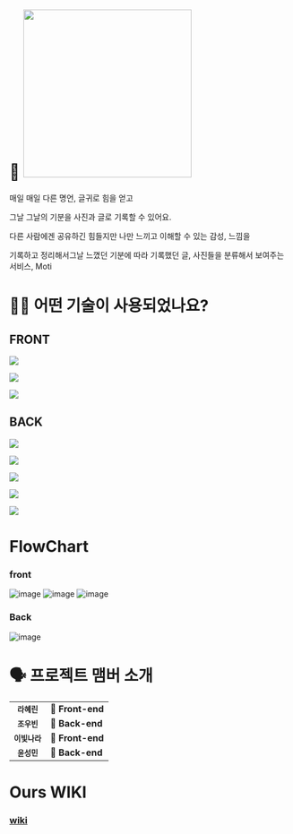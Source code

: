 # 📸 <img src='https://cdn.pixabay.com/photo/2018/09/24/15/04/board-3700116_960_720.jpg' width=300 height=300>

매일 매일 다른 명언, 글귀로 힘을 얻고 

그날 그날의 기분을 사진과 글로 기록할 수 있어요.

다른 사람에겐 공유하긴 힘들지만 나만 느끼고 이해할 수 있는 감성, 느낌을

기록하고 정리해서그날 느꼈던 기분에 따라 기록했던 글, 사진들을 분류해서 보여주는 서비스, Moti

# 🕵🏼 어떤 기술이 사용되었나요?

## FRONT
![](https://img.shields.io/badge/FRONT-REACT-%230288d1)

![](https://img.shields.io/badge/FRONT-html-informational)

![](https://img.shields.io/badge/FRONT-css-yellow)

## BACK

![](https://img.shields.io/badge/BACK-nodeJS-important)

![](https://img.shields.io/badge/BACK-express-critical)

![](https://img.shields.io/badge/BACK-Sequelize-lightgrey)

![](https://img.shields.io/badge/BACK-MySql-blueviolet)

![](https://img.shields.io/badge/BACK-AWS-%23ffa270)

# FlowChart

### front

![image](https://user-images.githubusercontent.com/49549052/131593890-4fdd32c3-8247-42d6-89bd-9b4f7ff17202.png)
![image](https://user-images.githubusercontent.com/49549052/131594008-ddfdd7f6-c98a-4401-838e-8fc4b80fde38.png)
![image](https://user-images.githubusercontent.com/49549052/131594081-dadf710b-cce3-4261-a2b4-ef8804817062.png)

### Back

![image](https://user-images.githubusercontent.com/49549052/131594182-aff26b04-3114-4cda-9642-10e344602d0a.png)

# 🗣 프로젝트 맴버 소개
<table>
  <tbody>
    <tr>
      <td align="center">
          <sub>
            <b>라혜린</b>
          </sub>
        <br>
      </td>
      <td>
        <strong>🚩 Front-end</strong>
      </td>
    </tr>
     <tr>
      <td align="center">
          <sub>
            <b>조우빈</b>
          </sub>
        <br>
      </td>
      <td>
        <strong>🏁 Back-end</strong>
      </td>
    </tr>
      <td align="center">
          <sub>
            <b>이빛나라</b>
          </sub>
        <br>
      </td>
      <td>
        <strong>🚩 Front-end</strong>
      </td>
    </tr>
    <tr>
      <td align="center">
          <sub>
            <b>윤성민</b>
          </sub>
        <br>
      </td>
      <td>
        <strong>🏁 Back-end</strong>
      </td>
    </tr>
    <tr>
  </tbody>
</table>



# Ours WIKI
### [wiki](https://github.com/codestates/Moti/wiki)
